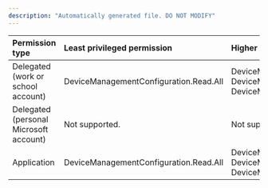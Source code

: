 ```yaml
---
description: "Automatically generated file. DO NOT MODIFY"
---
```


|Permission type|Least privileged permission|Higher privileged permissions|
|:---|:---|:---|
|Delegated (work or school account)|DeviceManagementConfiguration.Read.All|DeviceManagementApps.Read.All, DeviceManagementApps.ReadWrite.All, DeviceManagementConfiguration.ReadWrite.All|
|Delegated (personal Microsoft account)|Not supported.|Not supported.|
|Application|DeviceManagementConfiguration.Read.All|DeviceManagementApps.Read.All, DeviceManagementApps.ReadWrite.All, DeviceManagementConfiguration.ReadWrite.All|

